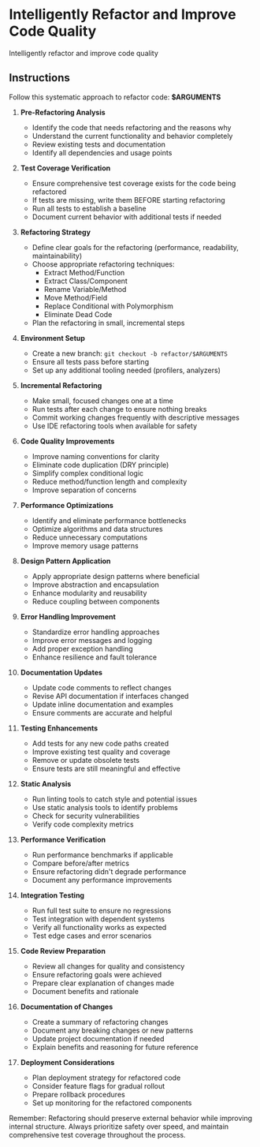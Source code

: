 # Intelligently Refactor and Improve Code Quality

Intelligently refactor and improve code quality

## Instructions

Follow this systematic approach to refactor code: **$ARGUMENTS**

1. **Pre-Refactoring Analysis**
   - Identify the code that needs refactoring and the reasons why
   - Understand the current functionality and behavior completely
   - Review existing tests and documentation
   - Identify all dependencies and usage points

2. **Test Coverage Verification**
   - Ensure comprehensive test coverage exists for the code being refactored
   - If tests are missing, write them BEFORE starting refactoring
   - Run all tests to establish a baseline
   - Document current behavior with additional tests if needed

3. **Refactoring Strategy**
   - Define clear goals for the refactoring (performance, readability, maintainability)
   - Choose appropriate refactoring techniques:
     - Extract Method/Function
     - Extract Class/Component
     - Rename Variable/Method
     - Move Method/Field
     - Replace Conditional with Polymorphism
     - Eliminate Dead Code
   - Plan the refactoring in small, incremental steps

4. **Environment Setup**
   - Create a new branch: `git checkout -b refactor/$ARGUMENTS`
   - Ensure all tests pass before starting
   - Set up any additional tooling needed (profilers, analyzers)

5. **Incremental Refactoring**
   - Make small, focused changes one at a time
   - Run tests after each change to ensure nothing breaks
   - Commit working changes frequently with descriptive messages
   - Use IDE refactoring tools when available for safety

6. **Code Quality Improvements**
   - Improve naming conventions for clarity
   - Eliminate code duplication (DRY principle)
   - Simplify complex conditional logic
   - Reduce method/function length and complexity
   - Improve separation of concerns

7. **Performance Optimizations**
   - Identify and eliminate performance bottlenecks
   - Optimize algorithms and data structures
   - Reduce unnecessary computations
   - Improve memory usage patterns

8. **Design Pattern Application**
   - Apply appropriate design patterns where beneficial
   - Improve abstraction and encapsulation
   - Enhance modularity and reusability
   - Reduce coupling between components

9. **Error Handling Improvement**
   - Standardize error handling approaches
   - Improve error messages and logging
   - Add proper exception handling
   - Enhance resilience and fault tolerance

10. **Documentation Updates**
    - Update code comments to reflect changes
    - Revise API documentation if interfaces changed
    - Update inline documentation and examples
    - Ensure comments are accurate and helpful

11. **Testing Enhancements**
    - Add tests for any new code paths created
    - Improve existing test quality and coverage
    - Remove or update obsolete tests
    - Ensure tests are still meaningful and effective

12. **Static Analysis**
    - Run linting tools to catch style and potential issues
    - Use static analysis tools to identify problems
    - Check for security vulnerabilities
    - Verify code complexity metrics

13. **Performance Verification**
    - Run performance benchmarks if applicable
    - Compare before/after metrics
    - Ensure refactoring didn't degrade performance
    - Document any performance improvements

14. **Integration Testing**
    - Run full test suite to ensure no regressions
    - Test integration with dependent systems
    - Verify all functionality works as expected
    - Test edge cases and error scenarios

15. **Code Review Preparation**
    - Review all changes for quality and consistency
    - Ensure refactoring goals were achieved
    - Prepare clear explanation of changes made
    - Document benefits and rationale

16. **Documentation of Changes**
    - Create a summary of refactoring changes
    - Document any breaking changes or new patterns
    - Update project documentation if needed
    - Explain benefits and reasoning for future reference

17. **Deployment Considerations**
    - Plan deployment strategy for refactored code
    - Consider feature flags for gradual rollout
    - Prepare rollback procedures
    - Set up monitoring for the refactored components

Remember: Refactoring should preserve external behavior while improving internal structure. Always prioritize safety over speed, and maintain comprehensive test coverage throughout the process.
